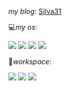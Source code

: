 *my blog*:  [Silva31](https://hyh31.top)

💻*my os*:

![](https://img.shields.io/badge/mac%20os-000000?style=for-the-badge&logo=apple&logoColor=white) ![](https://img.shields.io/badge/Windows-0078D6?style=for-the-badge&logo=windows&logoColor=white) ![](https://img.shields.io/badge/Android-3DDC84?style=for-the-badge&logo=android&logoColor=white) ![](https://img.shields.io/badge/Ubuntu-E95420?style=for-the-badge&logo=ubuntu&logoColor=white)

🔭*workspace*:

![](https://img.shields.io/badge/Apple-MacBook_Air_2020-999999?style=for-the-badge&logo=apple&logoColor=white) ![](https://img.shields.io/badge/NVIDIA-GTX3060-76B900?style=for-the-badge&logo=nvidia&logoColor=white) ![](https://img.shields.io/badge/Intel-Core_i7_10th-0071C5?style=for-the-badge&logo=intel&logoColor=white)
<!--
**silvadreamer/silvadreamer** is a ✨ _special_ ✨ repository because its `README.md` (this file) appears on your GitHub profile.

Here are some ideas to get you started:

- 🔭 I’m currently working on ...
- 🌱 I’m currently learning ...
- 👯 I’m looking to collaborate on ...
- 🤔 I’m looking for help with ...
- 💬 Ask me about ...
- 📫 How to reach me: ...
- 😄 Pronouns: ...
- ⚡ Fun fact: ...
-->
